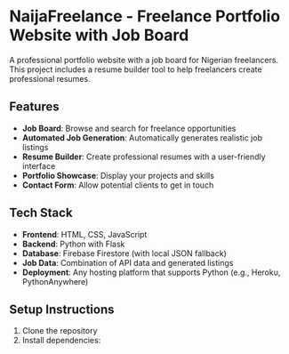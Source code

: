 # NaijaFreelance - Freelance Portfolio Website with Job Board

A professional portfolio website with a job board for Nigerian freelancers. This project includes a resume builder tool to help freelancers create professional resumes.

## Features

- **Job Board**: Browse and search for freelance opportunities
- **Automated Job Generation**: Automatically generates realistic job listings
- **Resume Builder**: Create professional resumes with a user-friendly interface
- **Portfolio Showcase**: Display your projects and skills
- **Contact Form**: Allow potential clients to get in touch

## Tech Stack

- **Frontend**: HTML, CSS, JavaScript
- **Backend**: Python with Flask
- **Database**: Firebase Firestore (with local JSON fallback)
- **Job Data**: Combination of API data and generated listings
- **Deployment**: Any hosting platform that supports Python (e.g., Heroku, PythonAnywhere)

## Setup Instructions

1. Clone the repository
2. Install dependencies:

